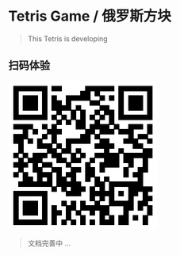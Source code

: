 # Tetris Game / 俄罗斯方块

> This Tetris is developing

## 扫码体验

![Tetris 俄罗斯方块](src/img/qrcode.png)

> 文档完善中 ...
